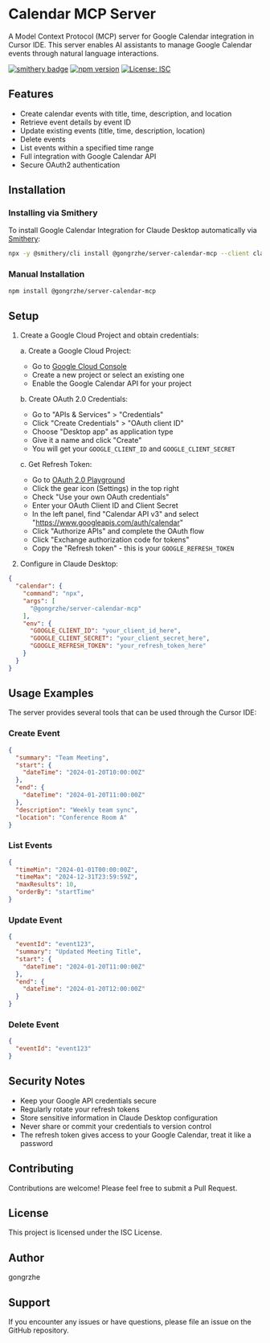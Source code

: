 # Calendar MCP Server

A Model Context Protocol (MCP) server for Google Calendar integration in Cursor IDE. This server enables AI assistants to manage Google Calendar events through natural language interactions.

[![smithery badge](https://smithery.ai/badge/@gongrzhe/server-calendar-mcp)](https://smithery.ai/server/@gongrzhe/server-calendar-mcp)
[![npm version](https://badge.fury.io/js/%40gongrzhe%2Fserver-calendar-mcp.svg)](https://www.npmjs.com/package/@gongrzhe/server-calendar-mcp)
[![License: ISC](https://img.shields.io/badge/License-ISC-blue.svg)](https://opensource.org/licenses/ISC)

## Features

- Create calendar events with title, time, description, and location
- Retrieve event details by event ID
- Update existing events (title, time, description, location)
- Delete events
- List events within a specified time range
- Full integration with Google Calendar API
- Secure OAuth2 authentication

## Installation

### Installing via Smithery

To install Google Calendar Integration for Claude Desktop automatically via [Smithery](https://smithery.ai/server/@gongrzhe/server-calendar-mcp):

```bash
npx -y @smithery/cli install @gongrzhe/server-calendar-mcp --client claude
```

### Manual Installation
```bash
npm install @gongrzhe/server-calendar-mcp
```

## Setup

1. Create a Google Cloud Project and obtain credentials:

   a. Create a Google Cloud Project:
      - Go to [Google Cloud Console](https://console.cloud.google.com/)
      - Create a new project or select an existing one
      - Enable the Google Calendar API for your project

   b. Create OAuth 2.0 Credentials:
      - Go to "APIs & Services" > "Credentials"
      - Click "Create Credentials" > "OAuth client ID"
      - Choose "Desktop app" as application type
      - Give it a name and click "Create"
      - You will get your `GOOGLE_CLIENT_ID` and `GOOGLE_CLIENT_SECRET`

   c. Get Refresh Token:
      - Go to [OAuth 2.0 Playground](https://developers.google.com/oauthplayground/)
      - Click the gear icon (Settings) in the top right
      - Check "Use your own OAuth credentials"
      - Enter your OAuth Client ID and Client Secret
      - In the left panel, find "Calendar API v3" and select "https://www.googleapis.com/auth/calendar"
      - Click "Authorize APIs" and complete the OAuth flow
      - Click "Exchange authorization code for tokens"
      - Copy the "Refresh token" - this is your `GOOGLE_REFRESH_TOKEN`

2. Configure in Claude Desktop:

```json
{
  "calendar": {
    "command": "npx",
    "args": [
      "@gongrzhe/server-calendar-mcp"
    ],
    "env": {
      "GOOGLE_CLIENT_ID": "your_client_id_here",
      "GOOGLE_CLIENT_SECRET": "your_client_secret_here",
      "GOOGLE_REFRESH_TOKEN": "your_refresh_token_here"
    }
  }
}
```

## Usage Examples

The server provides several tools that can be used through the Cursor IDE:

### Create Event
```json
{
  "summary": "Team Meeting",
  "start": {
    "dateTime": "2024-01-20T10:00:00Z"
  },
  "end": {
    "dateTime": "2024-01-20T11:00:00Z"
  },
  "description": "Weekly team sync",
  "location": "Conference Room A"
}
```

### List Events
```json
{
  "timeMin": "2024-01-01T00:00:00Z",
  "timeMax": "2024-12-31T23:59:59Z",
  "maxResults": 10,
  "orderBy": "startTime"
}
```

### Update Event
```json
{
  "eventId": "event123",
  "summary": "Updated Meeting Title",
  "start": {
    "dateTime": "2024-01-20T11:00:00Z"
  },
  "end": {
    "dateTime": "2024-01-20T12:00:00Z"
  }
}
```

### Delete Event
```json
{
  "eventId": "event123"
}
```

## Security Notes

- Keep your Google API credentials secure
- Regularly rotate your refresh tokens
- Store sensitive information in Claude Desktop configuration
- Never share or commit your credentials to version control
- The refresh token gives access to your Google Calendar, treat it like a password

## Contributing

Contributions are welcome! Please feel free to submit a Pull Request.

## License

This project is licensed under the ISC License.

## Author

gongrzhe

## Support

If you encounter any issues or have questions, please file an issue on the GitHub repository.
